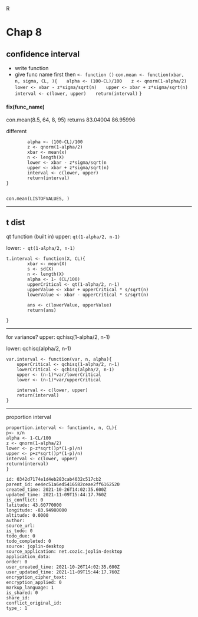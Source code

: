 R 

# Chap 8
## confidence interval

- write function
- give func name first then `<- function ()`
`con.mean <- function(xbar, n, sigma, CL, ){`
`	alpha <- (100-CL)/100`
`	z <- qnorm(1-alpha/2)`
`	lower <- xbar - z*sigma/sqrt(n)`
`	upper <- xbar + z*sigma/sqrt(n)`
`	interval <- c(lower, upper)`
`	return(interval)`
`}`

#### fix(func_name)
con.mean(8.5, 64, 8, 95)
returns 83.04004    86.95996


different 
```con.mean <- function(x, sigma, CL){
		alpha <- (100-CL)/100
		z <- qnorm(1-alpha/2)
		xbar <- mean(x)
		n <- length(X)
		lower <- xbar - z*sigma/sqrt(n
		upper <- xbar + z*sigma/sqrt(n)
		interval <- c(lower, upper)
		return(interval)
}


con.mean(LISTOFVALUES, )

```
***
## t dist
qt function (built in)
upper:
`qt(1-alpha/2, n-1)`

lower:
`- qt(1-alpha/2, n-1)`

```
t.interval <- function(X, CL){
		xbar <- mean(X)
		s <- sd(X)
		n <- length(X)
		alpha <- 1- (CL/100)
		upperCritical <- qt(1-alpha/2, n-1)
		upperValue <- xbar + upperCritical * s/sqrt(n)
		lowerValue <- xbar - upperCritical * s/sqrt(n)
		
		ans <- c(lowerValue, upperValue)
		return(ans)
		
}
```

***
for variance?
upper:
qchisq(1-alpha/2, n-1)

lower:
qchisq(alpha/2, n-1)


```
var.interval <- function(var, n, alpha){
	upperCritical <- qchisq(1-alpha/2, n-1)
	lowerCritical <- qchisq(alpha/2, n-1)
	upper <- (n-1)*var/lowerCritical
	lower <- (n-1)*var/upperCritical
	
	interval <- c(lower, upper)
	return(interval)
}
```

***
proportion interval 

```
proportion.interval <- function(x, n, CL){
p<- x/n
alpha <- 1-CL/100
z <- qnorm(1-alpha/2)
lower <- p-z*sqrt()p*(1-p)/n)
upper <- p+z*sqrt()p*(1-p)/n)
interval <- c(lower, upper)
return(interval)
}

id: 0342d7174e1d4eb283cab4032c517cb2
parent_id: ee4ec51a6ed5416582ceae2ff6162520
created_time: 2021-10-26T14:02:35.600Z
updated_time: 2021-11-09T15:44:17.760Z
is_conflict: 0
latitude: 43.60770000
longitude: -83.94980000
altitude: 0.0000
author: 
source_url: 
is_todo: 0
todo_due: 0
todo_completed: 0
source: joplin-desktop
source_application: net.cozic.joplin-desktop
application_data: 
order: 0
user_created_time: 2021-10-26T14:02:35.600Z
user_updated_time: 2021-11-09T15:44:17.760Z
encryption_cipher_text: 
encryption_applied: 0
markup_language: 1
is_shared: 0
share_id: 
conflict_original_id: 
type_: 1